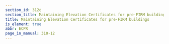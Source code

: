 ```yaml
---
section_id: 312c
section_title: Maintaining Elevation Certificates for pre-FIRM buildings
title: Maintaining Elevation Certificates for pre-FIRM buildings
is_element: true
abbr: ECPR
page_in_manual: 310-12
---
```

